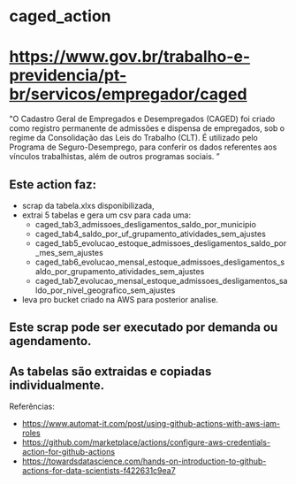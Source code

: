 # caged_action
# https://www.gov.br/trabalho-e-previdencia/pt-br/servicos/empregador/caged
"O Cadastro Geral de Empregados e Desempregados (CAGED) foi criado como registro permanente de admissões e dispensa de empregados, sob o regime da Consolidação das Leis do Trabalho (CLT). É utilizado pelo Programa de Seguro-Desemprego, para conferir os dados referentes aos vínculos trabalhistas, além de outros programas sociais.
”

## Este action faz:
- scrap da tabela.xlxs disponibilizada, 
- extrai 5 tabelas e gera um csv para cada uma:
   - caged_tab3_admissoes_desligamentos_saldo_por_municipio
   - caged_tab4_saldo_por_uf_grupamento_atividades_sem_ajustes
   - caged_tab5_evolucao_estoque_admissoes_desligamentos_saldo_por_mes_sem_ajustes
   - caged_tab6_evolucao_mensal_estoque_admissoes_desligamentos_saldo_por_grupamento_atividades_sem_ajustes
   - caged_tab7_evolucao_mensal_estoque_admissoes_desligamentos_saldo_por_nivel_geografico_sem_ajustes
- leva pro bucket criado na AWS para posterior analise.

## Este scrap pode ser executado por demanda ou agendamento.
## As tabelas são extraidas e copiadas individualmente.

Referências:
- https://www.automat-it.com/post/using-github-actions-with-aws-iam-roles
- https://github.com/marketplace/actions/configure-aws-credentials-action-for-github-actions
- https://towardsdatascience.com/hands-on-introduction-to-github-actions-for-data-scientists-f422631c9ea7
